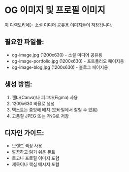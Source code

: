 # OG 이미지 및 프로필 이미지

이 디렉토리에는 소셜 미디어 공유용 이미지들이 저장됩니다.

## 필요한 파일들:
- og-image.jpg (1200x630) - 소셜 미디어 공유용
- og-image-portfolio.jpg (1200x630) - 포트폴리오 페이지용
- og-image-blog.jpg (1200x630) - 블로그 페이지용

## 생성 방법:
1. 캔바(Canva)나 피그마(Figma) 사용
2. 1200x630 비율로 생성
3. 텍스트는 중앙에 배치 (모바일에서 잘릴 수 있음)
4. 고품질 JPEG 또는 PNG로 저장

## 디자인 가이드:
- 브랜드 색상 사용
- 깔끔하고 읽기 쉬운 폰트
- 로고나 프로필 이미지 포함
- 제목이나 핵심 메시지 포함
